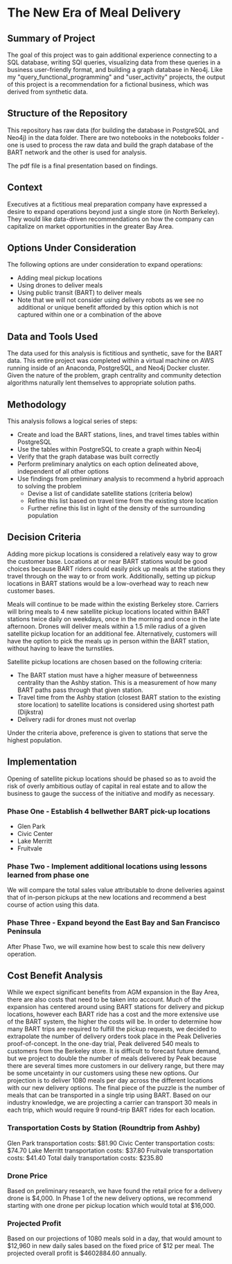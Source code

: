 # The New Era of Meal Delivery

## Summary of Project

The goal of this project was to gain additional experience connecting to a SQL database, writing SQl queries, visualizing data from these queries in a business user-friendly format, and building a graph database in Neo4j. Like my "query_functional_programming" and "user_activity" projects, the output of this project is a recommendation for a fictional business, which was derived from synthetic data.

## Structure of the Repository

This repository has raw data (for building the database in PostgreSQL and Neo4j) in the data folder. There are two notebooks in the notebooks folder - one is used to process the raw data and build the graph database of the BART network and the other is used for analysis.

The pdf file is a final presentation based on findings.

## Context

Executives at a fictitious meal preparation company have expressed a desire to expand operations beyond just a single store (in North Berkeley). They would like data-driven recommendations on how the company can capitalize on market opportunities in the greater Bay Area.

## Options Under Consideration

The following options are under consideration to expand operations:

* Adding meal pickup locations
* Using drones to deliver meals
* Using public transit (BART) to deliver meals
* Note that we will not consider using delivery robots as we see no additional or unique benefit afforded by this option which is not captured within one or a combination of the above

## Data and Tools Used

The data used for this analysis is fictitious and synthetic, save for the BART data. This entire project was completed within a virtual machine on AWS  running inside of an Anaconda, PostgreSQL, and Neo4j Docker cluster. Given the nature of the problem, graph centrality and community detection algorithms naturally lent themselves to appropriate solution paths.

## Methodology

This analysis follows a logical series of steps:

* Create and load the BART stations, lines, and travel times tables within PostgreSQL
* Use the tables within PostgreSQL to create a graph within Neo4j
* Verify that the graph database was built correctly
* Perform preliminary analytics on each option delineated above, independent of all other options
* Use findings from preliminary analysis to recommend a hybrid approach to solving the problem
  * Devise a list of candidate satellite stations (criteria below)
  * Refine this list based on travel time from the existing store location
  * Further refine this list in light of the density of the surrounding population

## Decision Criteria

Adding more pickup locations is considered a relatively easy way to grow the customer base. Locations at or near BART stations would be good choices because BART riders could easily pick up meals at the stations they travel through on the way to or from work. Additionally, setting up pickup locations in BART stations would be a low-overhead way to reach new customer bases.

Meals will continue to be made within the existing Berkeley store. Carriers will bring meals to 4 new satellite pickup locations located within BART stations twice daily on weekdays, once in the morning and once in the late afternoon. Drones will deliver meals within a 1.5 mile radius of a given satellite pickup location for an additional fee. Alternatively, customers will have the option to pick the meals up in person within the BART station, without having to leave the turnstiles.

Satellite pickup locations are chosen based on the following criteria:

* The BART station must have a higher measure of betweenness centrality than the Ashby station. This is a measurement of how many BART paths pass through that given station.
* Travel time from the Ashby station (closest BART station to the existing store location) to satellite locations is considered using shortest path (Dijkstra)
* Delivery radii for drones must not overlap

Under the criteria above, preference is given to stations that serve the highest population.

## Implementation

Opening of satellite pickup locations should be phased so as to avoid the risk of overly ambitious outlay of capital in real estate and to allow the business to gauge the success of the initiative and modify as necessary.

### Phase One - Establish 4 bellwether BART pick-up locations

* Glen Park
* Civic Center
* Lake Merritt
* Fruitvale

### Phase Two - Implement additional locations using lessons learned from phase one

We will compare the total sales value attributable to drone deliveries against that of in-person pickups at the new locations and recommend a best course of action using this data.

### Phase Three - Expand beyond the East Bay and San Francisco Peninsula

After Phase Two, we will examine how best to scale this new delivery operation.

## Cost Benefit Analysis

While we expect significant benefits from AGM expansion in the Bay Area, there are also costs that need to be taken into account. Much of the expansion has centered around using BART stations for delivery and pickup locations, however each BART ride has a cost and the more extensive use of the BART system, the higher the costs will be. In order to determine how many BART trips are required to fulfill the pickup requests, we decided to extrapolate the number of delivery orders took place in the Peak Deliveries proof-of-concept. In the one-day trial, Peak delivered 540 meals to customers from the Berkeley store. It is difficult to forecast future demand, but we project to double the number of meals delivered by Peak because there are several times more customers in our delivery range, but there may be some uncetainty in our customers using these new options. Our projection is to deliver 1080 meals per day across the different locations with our new delivery options. The final piece of the puzzle is the number of meals that can be transported in a single trip using BART. Based on our industry knowledge, we are projecting a carrier can transport 30 meals in each trip, which would require 9 round-trip BART rides for each location.

### Transportation Costs by Station (Roundtrip from Ashby)

Glen Park transportation costs: $81.90
Civic Center transportation costs: $74.70
Lake Merritt transportation costs: $37.80
Fruitvale transportation costs: $41.40
Total daily transportation costs: $235.80

### Drone Price

Based on preliminary research, we have found the retail price for a delivery drone is $4,000. In Phase 1 of the new delivery options, we recommend starting with one drone per pickup location which would total at $16,000.

### Projected Profit

Based on our projections of 1080 meals sold in a day, that would amount to $12,960 in new daily sales based on the fixed price of $12 per meal. The projected overall profit is $4602884.60 annually.
